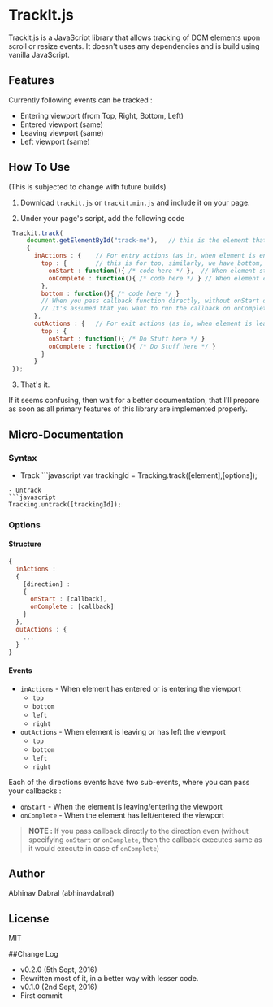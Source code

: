 # TrackIt.js

Trackit.js is a JavaScript library that allows tracking of DOM elements upon scroll or resize events. It doesn't uses any dependencies and is build using vanilla JavaScript.

## Features

Currently following events can be tracked :

- Entering viewport (from Top, Right, Bottom, Left)
- Entered viewport (same)
- Leaving viewport (same)
- Left viewport (same)

## How To Use

(This is subjected to change with future builds)

1. Download `trackit.js` or `trackit.min.js` and include it on your page.

2. Under your page's script, add the following code

```javascript
 Trackit.track(
     document.getElementById("track-me"),	// this is the element that we want to track
     {
       inActions : {	// For entry actions (as in, when element is entering viewport)
         top : {		// this is for top, similarly, we have bottom, left and right as well.
           onStart : function(){ /* code here */ },  // When element starts to enter      
           onComplete : function(){ /* code here */ } // When element completely entered
         },
         bottom : function(){ /* code here */ }
         // When you pass callback function directly, without onStart or onComplete
         // It's assumed that you want to run the callback on onComplete event.
       },
       outActions : {	// For exit actions (as in, when element is leaving viewport)
         top : {
           onStart : function(){ /* Do Stuff here */ }
           onComplete : function(){ /* Do Stuff here */ }
         }
       }
 });
```
3. That's it.

If it seems confusing, then wait for a better documentation, that I'll prepare as soon as all primary features of this library are implemented properly.

## Micro-Documentation

### Syntax

- Track
  ​```javascript
  var trackingId = Tracking.track([element],[options]);
```
- Untrack
​```javascript
Tracking.untrack([trackingId]);
```

### Options

#### Structure

```javascript
{
  inActions :
  {
  	[direction] :
    {
      onStart : [callback],
      onComplete : [callback]
    }
  },
  outActions : {
    ...
  }
}
```

#### Events
- `inActions` - When element has entered or is entering the viewport
  - `top` 
  - `bottom`
  - `left`
  - `right`
- `outActions` - When element is leaving or has left the viewport
  - `top`
  - `bottom`
  - `left`
  - `right`


Each of the directions events have two sub-events, where you can pass your callbacks :

- `onStart` - When the element is leaving/entering the viewport
- `onComplete` - When the element has left/entered the viewport

> **NOTE :** If you pass callback directly to the direction even (without specifying `onStart` or `onComplete`, then the callback executes same as it would execute in case of `onComplete`)
>


## Author

Abhinav Dabral (abhinavdabral)

## License

MIT

##Change Log
 - v0.2.0 (5th Sept, 2016)
  - Rewritten most of it, in a better way with lesser code.
 - v0.1.0 (2nd Sept, 2016)
  - First commit
